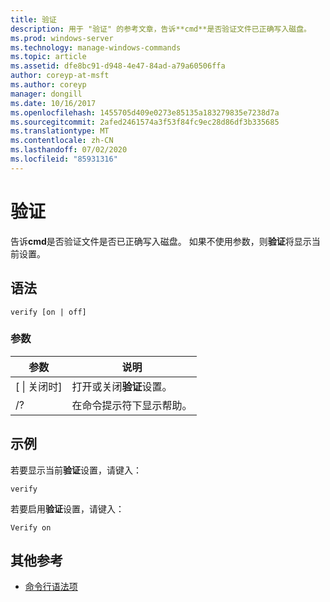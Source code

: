 ```yaml
---
title: 验证
description: 用于 "验证" 的参考文章，告诉**cmd**是否验证文件已正确写入磁盘。
ms.prod: windows-server
ms.technology: manage-windows-commands
ms.topic: article
ms.assetid: dfe8bc91-d948-4e47-84ad-a79a60506ffa
author: coreyp-at-msft
ms.author: coreyp
manager: dongill
ms.date: 10/16/2017
ms.openlocfilehash: 1455705d409e0273e85135a183279835e7238d7a
ms.sourcegitcommit: 2afed2461574a3f53f84fc9ec28d86df3b335685
ms.translationtype: MT
ms.contentlocale: zh-CN
ms.lasthandoff: 07/02/2020
ms.locfileid: "85931316"
---
```

# <a name="verify"></a>验证



告诉**cmd**是否验证文件是否已正确写入磁盘。 如果不使用参数，则**验证**将显示当前设置。



## <a name="syntax"></a>语法

```
verify [on | off]
```

### <a name="parameters"></a>参数

|参数|说明|
|---------|-----------|
|[ \| 关闭时]|打开或关闭**验证**设置。|
|/?|在命令提示符下显示帮助。|

## <a name="examples"></a>示例

若要显示当前**验证**设置，请键入：
```
verify
```
若要启用**验证**设置，请键入：
```
Verify on
```

## <a name="additional-references"></a>其他参考

- [命令行语法项](command-line-syntax-key.md)